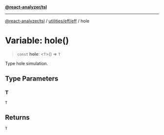 [**@react-analyzer/tsl**](../../../../README.md)

***

[@react-analyzer/tsl](../../../../README.md) / [utilities/eff/eff](../README.md) / hole

# Variable: hole()

> `const` **hole**: \<`T`\>() => `T`

Type hole simulation.

## Type Parameters

### T

`T`

## Returns

`T`
